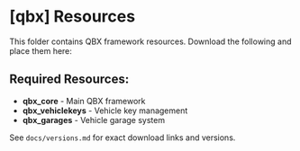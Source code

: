 # [qbx] Resources

This folder contains QBX framework resources. Download the following and place them here:

## Required Resources:
- **qbx_core** - Main QBX framework
- **qbx_vehiclekeys** - Vehicle key management
- **qbx_garages** - Vehicle garage system

See `docs/versions.md` for exact download links and versions.






